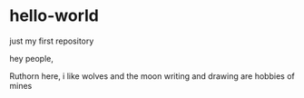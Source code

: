 # hello-world
just my first repository

hey people,

Ruthorn here, i like wolves and the moon
writing and drawing are hobbies of mines
